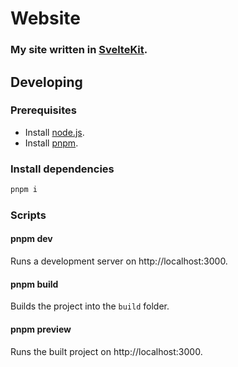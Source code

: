 # Website

### My site written in [SvelteKit](https://kit.svelte.dev).

## Developing

### Prerequisites

- Install [node.js](https://nodejs.org).
- Install [pnpm](https://pnpm.io/).

### Install dependencies

```bash
pnpm i
```

### Scripts

#### pnpm dev

Runs a development server on http://localhost:3000.

#### pnpm build

Builds the project into the `build` folder.

#### pnpm preview

Runs the built project on http://localhost:3000.
